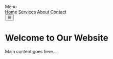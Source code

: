 <!DOCTYPE html>
<html lang="en">
<head>
    <meta charset="UTF-8">
    <meta name="viewport" content="width=device-width, initial-scale=1.0">
    <title>Sidebar Menu</title>
    <link rel="stylesheet" href="style.css">
</head>
<body>
    <div class="sidebar">
        <div class="header">Menu</div>
        <a href="#home" data-icon="🏠"><span>Home</span></a>
        <a href="#services" data-icon="💼"><span>Services</span></a>
        <a href="#about" data-icon="ℹ️"><span>About</span></a>
        <a href="#contact" data-icon="📞"><span>Contact</span></a>
    </div>
    <button class="toggle-btn" onclick="toggleSidebar()">☰</button>
    <main>
        <h1>Welcome to Our Website</h1>
        <p>Main content goes here...</p>
    </main>
    <script>
        function toggleSidebar() {
            document.querySelector('.sidebar').classList.toggle('collapsed');
            document.querySelector('.toggle-btn').classList.toggle('collapsed');
        }
    </script>
</body>
</html>
